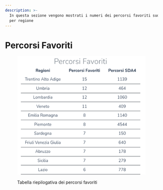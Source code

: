 ```yaml
---
description: >-
  In questa sezione vengono mostrati i numeri dei percorsi favoriti suddivisi
  per regione
---
```


# Percorsi Favoriti

<figure><img src="../../.gitbook/assets/image (1) (1).png" alt=""><figcaption><p>Tabella riepilogativa dei percorsi favoriti</p></figcaption></figure>
